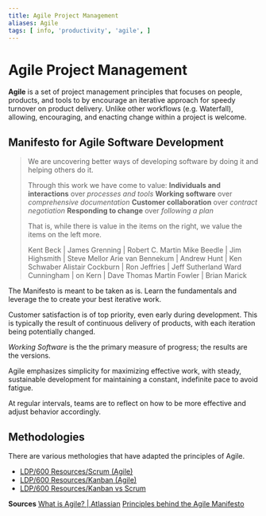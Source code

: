 ```yaml
---
title: Agile Project Management
aliases: Agile
tags: [ info, 'productivity', 'agile', ]
---
```

# Agile Project Management
**Agile** is a set of project management principles that focuses on people, products, and tools to by encourage an iterative approach for speedy turnover on product delivery. Unlike other workflows (e.g. Waterfall), allowing, encouraging, and enacting change within a project is welcome.

## Manifesto for Agile Software Development
> We are uncovering better ways of developing software by doing it and helping others do it.
> 
> Through this work we have come to value:
> **Individuals and interactions** over *processes and tools*
> **Working software** over *comprehensive documentation*
> **Customer collaboration** over *contract negotiation*
> **Responding to change** over *following a plan*
> 
> That is, while there is value in the items on the right, we value the items on the left more.
> 
> Kent Beck | James Grenning | Robert C. Martin
> Mike Beedle | Jim Highsmith | Steve Mellor
> Arie van Bennekum | Andrew Hunt | Ken Schwaber
> Alistair Cockburn | Ron Jeffries | Jeff Sutherland
> Ward Cunningham 	 | on Kern | Dave Thomas
> Martin Fowler | Brian Marick

The Manifesto is meant to be taken as is. Learn the fundamentals and leverage the to create your best iterative work.

Customer satisfaction is of top priority, even early during development. This is typically the result of continuous delivery of products, with each iteration being potentially changed.

*Working Software* is the the primary measure of progress; the results are the versions.

Agile emphasizes simplicity for maximizing effective work, with steady, sustainable development for maintaining a constant, indefinite pace to avoid fatigue.

At regular intervals, teams are to reflect on how to be more effective and adjust behavior accordingly.

## Methodologies
There are various methologies that have adapted the principles of Agile.
- [LDP/600 Resources/Scrum (Agile)](None)
- [LDP/600 Resources/Kanban (Agile)](None)
- [LDP/600 Resources/Kanban vs Scrum](None)

**Sources**
[What is Agile? | Atlassian](https://www.atlassian.com/agile)
[Principles behind the Agile Manifesto](https://agilemanifesto.org/principles.html)